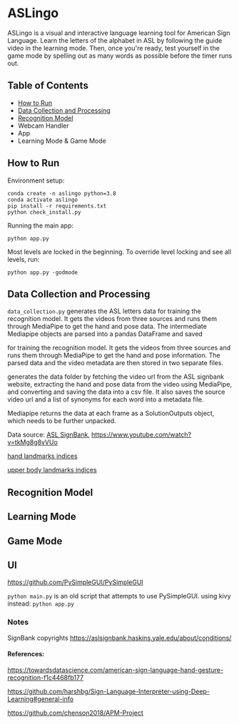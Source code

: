 # ASLingo

ASLingo is a visual and interactive language learning tool for American Sign Language. Learn the letters of the alphabet in ASL by following the guide video in the learning mode. Then, once you're ready, test yourself in the game mode by spelling out as many words as possible before the timer runs out.

## Table of Contents

- [How to Run](#how-to-run)
- [Data Collection and Processing](#data-collection-and-processing)
- [Recognition Model](#recognition-model)
- Webcam Handler
- App
- Learning Mode & Game Mode

## How to Run

Environment setup:

```
conda create -n aslingo python=3.8
conda activate aslingo
pip install -r requirements.txt
python check_install.py
```

Running the main app:

```
python app.py
```

Most levels are locked in the beginning. To override level locking and see all levels, run:

```
python app.py -godmode
```

## Data Collection and Processing

`data_collection.py` generates the ASL letters data for training the recognition model. It gets the videos from three sources and runs them through MediaPipe to get the hand and pose data. The intermediate Mediapipe objects are parsed into a pandas DataFrame and saved 





for training the recognition model. It gets the videos from three sources and runs them through MediaPipe to get the hand and pose information. The parsed data and the video metadata are then stored in two separate files.



generates the data folder by fetching the video url from the ASL signbank website, extracting the hand and pose data from the video using MediaPipe, and converting and saving the data into a csv file. It also saves the source video url and a list of synonyms for each word into a metadata file.

Mediapipe returns the data at each frame as a SolutionOutputs object, which needs to be further unpacked. 

Data source: [ASL SignBank](https://aslsignbank.haskins.yale.edu), https://www.youtube.com/watch?v=tkMg8g8vVUo 



[hand landmarks indices](https://google.github.io/mediapipe/images/mobile/hand_landmarks.png)

[upper body landmarks indices](https://google.github.io/mediapipe/images/mobile/pose_tracking_upper_body_landmarks.png)

## 

## Recognition Model





## Learning Mode



## Game Mode





## UI

https://github.com/PySimpleGUI/PySimpleGUI

`python main.py` is an old script that attempts to use PySimpleGUI. using kivy instead: `python app.py`





### Notes

SignBank copyrights https://aslsignbank.haskins.yale.edu/about/conditions/



#### References:

https://towardsdatascience.com/american-sign-language-hand-gesture-recognition-f1c4468fb177

https://github.com/harshbg/Sign-Language-Interpreter-using-Deep-Learning#general-info

https://github.com/chenson2018/APM-Project

